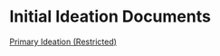 # Initial Ideation Documents
[Primary Ideation (Restricted)](https://docs.google.com/document/d/1wSONQrBvey-bYFDAG2lQjDiMV14s9mg5obV5XONbhMM/edit?usp=sharing)